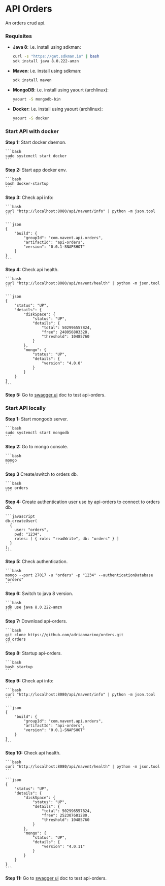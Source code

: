 # API Orders

An orders crud api.

###  Requisites

* **Java 8**: i.e. install using sdkman:

    ```bash
    curl -s "https://get.sdkman.io" | bash
    sdk install java 8.0.222-amzn
    ```

* **Maven**: i.e. install using sdkman:

    ```bash
    sdk install maven
    ```

* **MongoDB**: i.e. install using yaourt (archlinux):

    ```bash
    yaourt -S mongodb-bin
    ```
  
* **Docker**: i.e. install using yaourt (archlinux):

    ```bash
    yaourt -S docker
    ```

### Start API with docker

**Step 1:** Start docker daemon.

    ```bash
    sudo systemctl start docker
    ```

**Step 2:** Start app docker env.

    ```bash
    bash docker-startup
    ```

**Step 3:** Check api info:

    ```bash
    curl "http://localhost:8080/api/navent/info" | python -m json.tool
    ```

    ```json
    {
        "build": {
            "groupId": "com.navent.api.orders",
            "artifactId": "api-orders",
            "version": "0.0.1-SNAPSHOT"
        }
    }
    ```

**Step 4:** Check api health.
    
    ```bash
    curl "http://localhost:8080/api/navent/health" | python -m json.tool
    ```
    
    ```json
    {
        "status": "UP",
        "details": {
            "diskSpace": {
                "status": "UP",
                "details": {
                    "total": 502996557824,
                    "free": 248056803328,
                    "threshold": 10485760
                }
            },
            "mongo": {
                "status": "UP",
                "details": {
                    "version": "4.0.0"
                }
            }
        }
    }
    ```

**Step 5:** Go to [swagger ui](http://localhost:8080/api/navent/swagger-ui.html) doc to test api-orders.


### Start API locally

**Step 1:** Start mongodb server.

    ```bash
    sudo systemctl start mongodb
    ```

**Step 2:** Go to mongo console.
    
    ```bash
    mongo
    ```

**Step 3** Create/switch to orders db.

    ```bash
    use orders
    ```

**Step 4:** Create authentication user use by api-orders to connect to orders db.

    ```javascript
    db.createUser(
      {
        user: "orders",
        pwd: "1234",
        roles: [ { role: "readWrite", db: "orders" } ]
      }
    );
    ```

**Step 5:** Check authentication.

    ```bash
    mongo --port 27017 -u "orders" -p "1234" --authenticationDatabase "orders"
    ```

**Step 6:** Switch to java 8 version.

    ```bash
    sdk use java 8.0.222-amzn
    ```

**Step 7:** Download api-orders.

    ```bash
    git clone https://github.com/adrianmarino/orders.git
    cd orders
    ```

**Step 8:** Startup api-orders.

    ```bash
    bash startup
    ```

**Step 9:** Check api info:

    ```bash
    curl "http://localhost:8080/api/navent/info" | python -m json.tool
    ```

    ```json
    {
        "build": {
            "groupId": "com.navent.api.orders",
            "artifactId": "api-orders",
            "version": "0.0.1-SNAPSHOT"
        }
    }
    ```

**Step 10:** Check api health.
    
    ```bash
    curl "http://localhost:8080/api/navent/health" | python -m json.tool
    ```
    
    ```json
    {
        "status": "UP",
        "details": {
            "diskSpace": {
                "status": "UP",
                "details": {
                    "total": 502996557824,
                    "free": 252307681280,
                    "threshold": 10485760
                }
            },
            "mongo": {
                "status": "UP",
                "details": {
                    "version": "4.0.11"
                }
            }
        }
    }
    ```

**Step 11:** Go to [swagger ui](http://localhost:8080/api/navent/swagger-ui.html) doc to test api-orders.
